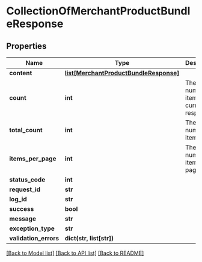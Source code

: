 # CollectionOfMerchantProductBundleResponse

## Properties
Name | Type | Description | Notes
------------ | ------------- | ------------- | -------------
**content** | [**list[MerchantProductBundleResponse]**](MerchantProductBundleResponse.md) |  | [optional] 
**count** | **int** | The number of items in the current response. | [optional] 
**total_count** | **int** | The total number of items. | [optional] 
**items_per_page** | **int** | The number of items per page. | [optional] 
**status_code** | **int** |  | [optional] 
**request_id** | **str** |  | [optional] 
**log_id** | **str** |  | [optional] 
**success** | **bool** |  | [optional] 
**message** | **str** |  | [optional] 
**exception_type** | **str** |  | [optional] 
**validation_errors** | **dict(str, list[str])** |  | [optional] 

[[Back to Model list]](../README.md#documentation-for-models) [[Back to API list]](../README.md#documentation-for-api-endpoints) [[Back to README]](../README.md)

